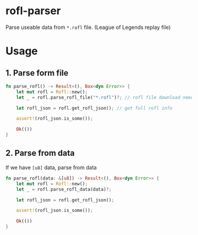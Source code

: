 # rofl-parser
Parse useable data from `*.rofl` file. (League of Legends replay file)

# Usage

## 1. Parse form file

```rust
fn parse_rofl() -> Result<(), Box<dyn Error>> {
    let mut rofl = Rofl::new();
    let _ = rofl.parse_rofl_file("*.rofl")?; // rofl file download needed

    let rofl_json = rofl.get_rofl_json(); // get full rofl info

    assert!(rofl_json.is_some());

    Ok(())
}
```

## 2. Parse from data

If we have `[u8]` data, parse from data

```rust
fn parse_rofl(data: &[u8]) -> Result<(), Box<dyn Error>> {
    let mut rofl = Rofl::new();
    let _ = rofl.parse_rofl_data(data)?;

    let rofl_json = rofl.get_rofl_json();

    assert!(rofl_json.is_some());

    Ok(())
}
```